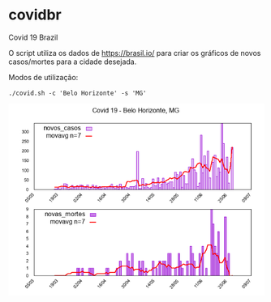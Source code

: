 # covidbr
Covid 19 Brazil

O script utiliza os dados de https://brasil.io/ para criar os gráficos de novos casos/mortes para a cidade desejada.

Modos de utilização:

```
./covid.sh -c 'Belo Horizonte' -s 'MG'
```

![covid Belo Horiznte](covid.png)
